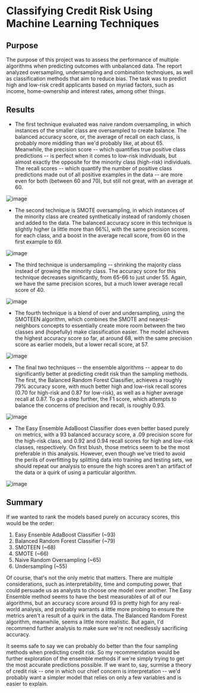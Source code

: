 # Classifying Credit Risk Using Machine Learning Techniques

## Purpose
The purpose of this project was to assess the performance of multiple algorithms when predicting outcomes with unbalanced data. The report analyzed oversampling, undersampling and combination technqiues, as well as classification methods that aim to reduce bias. The task was to predict high and low-risk credit applicants based on myriad factors, such as income, home-ownership and interest rates, among other things.

## Results

* The first technique evaluated was naive random oversampling, in which instances of the smaller class are oversampled to create balance. The balanced accuracy score, or, the average of recall on each class, is probably more middling than we'd probably like, at about 65. Meanwhile, the precision score -- which quantifies true positive class predictions -- is perfect when it comes to low-risk individuals, but almost exactly the opposite for the minority class (high-risk) individuals. The recall scores -- which quantify the number of positive class predictions made out of all positive examples in the data -- are more even for both (between 60 and 70), but still not great, with an average at 60.

![image](https://user-images.githubusercontent.com/1015285/130371226-0bdc113b-ad72-4655-a307-3b1059120522.png)


* The second technique is SMOTE oversampling, in which instances of the minority class are created synthetically instead of randomly chosen and added to the data. The balanced accuracy score in this technique is slightly higher (a little more than 66%), with the same precision scores for each class, and a boost in the average recall score, from 60 in the first example to 69. 

![image](https://user-images.githubusercontent.com/1015285/130371980-efb6f9f0-7395-4813-a291-6ec9df2de5cb.png)


* The third technique is undersampling -- shrinking the majority class instead of growing the minority class. The accuracy score for this technique decreases significantly, from 65-66 to just under 55. Again, we have the same precision scores, but a much lower average recall score of 40.

![image](https://user-images.githubusercontent.com/1015285/130372106-174f6855-392e-40dc-935f-d59ccef8e638.png)


* The fourth technique is a blend of over and undersampling, using the SMOTEEN algorithm, which combines the SMOTE and nearest-neighbors concepts to essentially create more room between the two classes and (hopefully) make classification easier. The model achieves the highest accuracy score so far, at around 68, with the same precision score as earlier models, but a lower recall score, at 57.

![image](https://user-images.githubusercontent.com/1015285/130372256-2d7896f2-416c-4cb0-8f59-ad3566d46d01.png)


* The final two techniques -- the ensemble algorithms -- appear to do significantly better at predicting credit risk than the sampling methods. The first, the Balanced Random Forest Classifier, achieves a roughly 79% accuracy score, with much better high and low-risk recall scores (0.70 for high-risk and 0.87 for low-risk), as well as a higher average recall at 0.87. To go a step further, the F1 score, which attempts to balance the concerns of precision and recall, is roughly 0.93.

![image](https://user-images.githubusercontent.com/1015285/130372317-6216ac17-ca16-4a47-b5a3-fb1d09456481.png)

* The Easy Ensemble AdaBoost Classifier does even better based purely on metrics, with a 93 balanced accuracy score, a .09 precision score for the high-risk class, and 0.92 and 0.94 recall scores for high and low-risk classes, respectively. On first blush, those metrics seem to be the most preferable in this analysis. However, even though we've tried to avoid the perils of overfitting by splitting data into training and testing sets, we should repeat our analysis to ensure the high scores aren't an artifact of the data or a quirk of using a particular algorithm.

![image](https://user-images.githubusercontent.com/1015285/130372572-b32e2930-18d3-4b2c-a52f-3063346bfc8d.png)

## Summary

If we wanted to rank the models based purely on accuracy scores, this would be the order:

1. Easy Ensenble AdaBoost Classifier (~93)
2. Balanced Random Forest Classifier (~79)
3. SMOTEEN (~68)
4. SMOTE (~66)
5. Naive Random Oversampling (~65)
6. Undersampling (~55)

Of course, that's not the only metric that matters. There are multiple considerations, such as interpretability, time and computing power, that could persuade us as analysts to choose one model over another. The Easy Ensemble method seems to have the best measurables of all of our algorithms, but an accuracy score around 93 is pretty high for any real-world analysis, and probably warrants a little more probing to ensure the metrics aren't a result of a quirk in the data. The Balanced Random Forest algorithm, meanwhile, seems a little more realistic. But again, I'd recommend further analysis to make sure we're not needlessly sacrificing accuracy.

It seems safe to say we can probably do better than the four sampling methods when predicting credit risk. So my recommendation would be further exploration of the ensemble methods if we're simply trying to get the most accurate predictions possible. If we want to, say, surmise a theory of credit risk -- one in which our chief concern is interpretation -- we'd probably want a simpler model that relies on only a few variables and is easier to explain.


